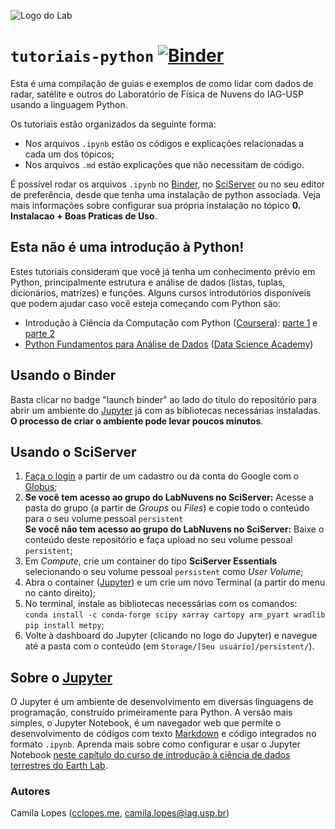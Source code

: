 ![Logo do Lab](https://i.imgur.com/id9h6xi.png)

# `tutoriais-python` [![Binder](https://mybinder.org/badge_logo.svg)](https://mybinder.org/v2/gh/LabNuvens/tutoriais-python/HEAD)
Esta é uma compilação de guias e exemplos de como lidar com dados de radar, satélite e outros do Laboratório de Física de Nuvens do IAG-USP usando a linguagem Python.

Os tutoriais estão organizados da seguinte forma:  
- Nos arquivos `.ipynb` estão os códigos e explicações relacionadas a cada um dos tópicos;
- Nos arquivos `.md` estão explicações que não necessitam de código.

É possível rodar os arquivos `.ipynb` no [Binder](https://mybinder.org/), no [SciServer](https://sciserver.org/) ou no seu editor de preferência, desde que tenha uma instalação de python associada. Veja mais informações sobre configurar sua própria instalação no tópico **0. Instalacao + Boas Praticas de Uso**.

## Esta não é uma introdução à Python!
Estes tutoriais consideram que você já tenha um conhecimento prévio em Python, principalmente estrutura e análise de dados (listas, tuplas, dicionários, matrizes) e funções. Alguns cursos introdutórios disponíveis que podem ajudar caso você esteja começando com Python são:
- Introdução à Ciência da Computação com Python ([Coursera](https://www.coursera.org/)): [parte 1](https://www.coursera.org/learn/ciencia-computacao-python-conceitos#syllabus) e [parte 2](https://www.coursera.org/learn/ciencia-computacao-python-conceitos-2#syllabus)
- [Python Fundamentos para Análise de Dados](https://www.datascienceacademy.com.br/course?courseid=python-fundamentos) ([Data Science Academy](https://www.datascienceacademy.com.br/pages/home))

## Usando o Binder
Basta clicar no badge "launch binder" ao lado do título do repositório para abrir um ambiente do [Jupyter](https://jupyter.org/) já com as bibliotecas necessárias instaladas. **O processo de criar o ambiente pode levar poucos minutos**.

## Usando o SciServer
1. [Faça o login](https://apps.sciserver.org/login-portal/) a partir de um cadastro ou da conta do Google com o [Globus](https://www.globus.org/);
2. **Se você tem acesso ao grupo do LabNuvens no SciServer:** Acesse a pasta do grupo (a partir de *Groups* ou *Files*) e copie todo o conteúdo para o seu volume pessoal `persistent`   
   **Se você não tem acesso ao grupo do LabNuvens no SciServer:** Baixe o conteúdo deste repositório e faça upload no seu volume pessoal `persistent`;
3. Em _Compute_, crie um container do tipo **SciServer Essentials** selecionando o seu volume pessoal `persistent` como _User Volume_;
4. Abra o container ([Jupyter](https://jupyter.org/)) e um crie um novo Terminal (a partir do menu no canto direito);
5. No terminal, instale as bibliotecas necessárias com os comandos:  
    `conda install -c conda-forge scipy xarray cartopy arm_pyart wradlib`    
    `pip install metpy`;
6. Volte à dashboard do Jupyter (clicando no logo do Jupyter) e navegue até a pasta com o conteúdo (em `Storage/[Seu usuário]/persistent/`).

## Sobre o [Jupyter](https://jupyter.org/)
O Jupyter é um ambiente de desenvolvimento em diversas linguagens de programação, construído primeiramente para Python. A versão mais simples, o Jupyter Notebook, é um navegador web que permite o desenvolvimento de códigos com texto [Markdown](https://www.markdownguide.org/) e código integrados no formato `.ipynb`. Aprenda mais sobre como configurar e usar o Jupyter Notebook [neste capítulo do curso de introdução à ciência de dados terrestres do Earth Lab](https://www.earthdatascience.org/courses/intro-to-earth-data-science/open-reproducible-science/jupyter-python/).

### Autores

Camila Lopes ([cclopes.me](https://cclopes.me/), camila.lopes@iag.usp.br)